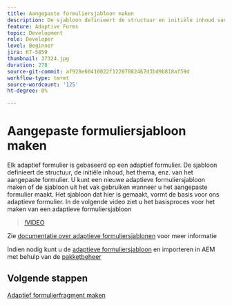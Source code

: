 ```yaml
---
title: Aangepaste formuliersjabloon maken
description: De sjabloon definieert de structuur en initiële inhoud van het adaptieve formulier.
feature: Adaptive Forms
topic: Development
role: Developer
level: Beginner
jira: KT-5859
thumbnail: 37324.jpg
duration: 278
source-git-commit: af928e60410022f12207082467d3bd9b818af59d
workflow-type: tm+mt
source-wordcount: '125'
ht-degree: 0%

---
```



# Aangepaste formuliersjabloon maken

Elk adaptief formulier is gebaseerd op een adaptief formulier. De sjabloon definieert de structuur, de initiële inhoud, het thema, enz. van het aangepaste formulier. U kunt een nieuwe adaptieve formuliersjabloon maken of de sjabloon uit het vak gebruiken wanneer u het aangepaste formulier maakt.
Het sjabloon dat hier is gemaakt, vormt de basis voor ons adaptieve formulier.
In de volgende video ziet u het basisproces voor het maken van een adaptieve formuliersjabloon

>[!VIDEO](https://video.tv.adobe.com/v/37324?quality=12&learn=on)

Zie [documentatie over adaptieve formuliersjablonen](https://experienceleague.adobe.com/docs/experience-manager-65/forms/adaptive-forms-advanced-authoring/template-editor.html) voor meer informatie

Indien nodig kunt u de [adaptieve formuliersjabloon](assets/peak-application-template.zip) en importeren in AEM met behulp van de [pakketbeheer](http://localhost:4502/crx/packmgr/index.jsp)


## Volgende stappen

[Adaptief formulierfragment maken](./create-form-fragment.md)


